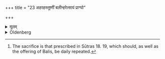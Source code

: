 +++
title = "23 अहरहस्तूष्णीं बलीन्हरेत्सायं प्राग्घो"

+++

<details><summary>मूलम्</summary>

अहरहस्तूष्णीं बलीन्हरेत्सायं प्राग्घो मादाग्रहायण्याः २३
</details>

<details><summary>Oldenberg</summary>

23. [^8]  (Of that flour) he should silently offer Balis day by day in the evening, before the sacrifice, until the Āgrahāyaṇī day.


[^8]:  The sacrifice is that prescribed in Sūtras 18. 19, which should, as well as the offering of Balis, be daily repeated.
</details>
